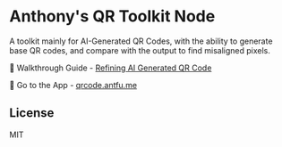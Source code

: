 # Anthony's QR Toolkit Node

A toolkit mainly for AI-Generated QR Codes, with the ability to generate base QR codes, and compare with the output to find misaligned pixels.

👋 Walkthrough Guide - [Refining AI Generated QR Code](https://antfu.me/posts/ai-qrcode-refine)

📸 Go to the App - [qrcode.antfu.me](https://qrcode.antfu.me)

## License

MIT
